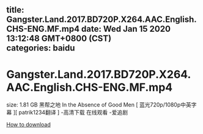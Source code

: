 
title: Gangster.Land.2017.BD720P.X264.AAC.English.CHS-ENG.MF.mp4
date: Wed Jan 15 2020 13:12:48 GMT+0800 (CST)    
categories: baidu
---

# Gangster.Land.2017.BD720P.X264.AAC.English.CHS-ENG.MF.mp4
size: 1.81 GB
 黑帮之地 In the Absence of Good Men [ 蓝光720p/1080p中英字幕 ][ patrik1234翻译 ] -高清下载 在线观看 -爱追剧
 

[How to download](https://bpcam.bemobtrk.com/go/2ceec3aa-1ca2-46d6-b9ff-aaa5c184517c?jno=330)